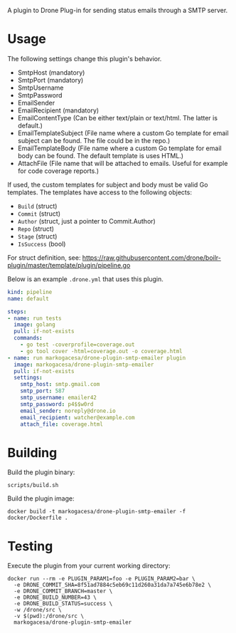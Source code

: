 A plugin to Drone Plug-in for sending status emails through a SMTP server.

# Usage

The following settings change this plugin's behavior.

* SmtpHost (mandatory)
* SmtpPort (mandatory)
* SmtpUsername
* SmtpPassword
* EmailSender
* EmailRecipient (mandatory)
* EmailContentType (Can be either text/plain or text/html. The latter is default.)
* EmailTemplateSubject (File name where a custom Go template for email subject can be found. The file could be in the repo.)
* EmailTemplateBody (File name where a custom Go template for email body can be found. The default template is uses HTML.)
* AttachFile (File name that will be attached to emails. Useful for example for code coverage reports.)

If used, the custom templates for subject and body must be valid Go templates. The templates have access to the following objects:
* `Build` (struct)
* `Commit` (struct)
* `Author` (struct, just a pointer to Commit.Author)
* `Repo` (struct)
* `Stage` (struct)
* `IsSuccess` (bool)

For struct definition, see: https://raw.githubusercontent.com/drone/boilr-plugin/master/template/plugin/pipeline.go

Below is an example `.drone.yml` that uses this plugin.

```yaml
kind: pipeline
name: default

steps:
- name: run tests
  image: golang
  pull: if-not-exists
  commands:
    - go test -coverprofile=coverage.out
    - go tool cover -html=coverage.out -o coverage.html
- name: run markogacesa/drone-plugin-smtp-emailer plugin
  image: markogacesa/drone-plugin-smtp-emailer
  pull: if-not-exists
  settings:
    smtp_host: smtp.gmail.com
    smtp_port: 587
    smtp_username: emailer42
    smtp_password: p4$$w0rd
    email_sender: noreply@drone.io
    email_recipient: watcher@example.com
    attach_file: coverage.html
```

# Building

Build the plugin binary:

```text
scripts/build.sh
```

Build the plugin image:

```text
docker build -t markogacesa/drone-plugin-smtp-emailer -f docker/Dockerfile .
```

# Testing

Execute the plugin from your current working directory:

```text
docker run --rm -e PLUGIN_PARAM1=foo -e PLUGIN_PARAM2=bar \
  -e DRONE_COMMIT_SHA=8f51ad7884c5eb69c11d260a31da7a745e6b78e2 \
  -e DRONE_COMMIT_BRANCH=master \
  -e DRONE_BUILD_NUMBER=43 \
  -e DRONE_BUILD_STATUS=success \
  -w /drone/src \
  -v $(pwd):/drone/src \
  markogacesa/drone-plugin-smtp-emailer
```
